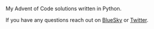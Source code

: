 My Advent of Code solutions written in Python.

If you have any questions reach out on [BlueSky](https://bsky.app/profile/ordinaryindustries.bsky.social) or [Twitter](https://x.com/OrdinaryInds).

